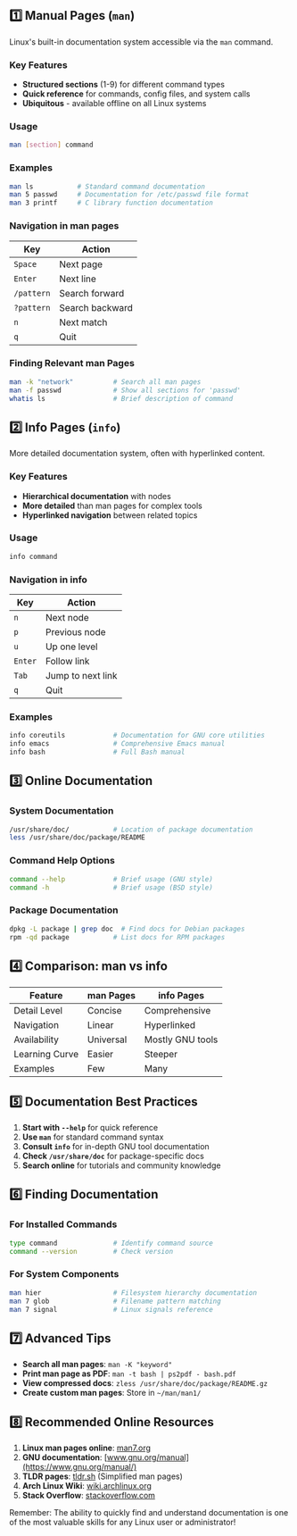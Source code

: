 
## **1️⃣ Manual Pages (`man`)**
Linux's built-in documentation system accessible via the `man` command.

### **Key Features**
- **Structured sections** (1-9) for different command types
- **Quick reference** for commands, config files, and system calls
- **Ubiquitous** - available offline on all Linux systems

### **Usage**
```bash
man [section] command
```

### **Examples**
```bash
man ls           # Standard command documentation
man 5 passwd     # Documentation for /etc/passwd file format
man 3 printf     # C library function documentation
```

### **Navigation in man pages**
| Key        | Action          |
| ---------- | --------------- |
| `Space`    | Next page       |
| `Enter`    | Next line       |
| `/pattern` | Search forward  |
| `?pattern` | Search backward |
| `n`        | Next match      |
| `q`        | Quit            |

### **Finding Relevant man Pages**
```bash
man -k "network"          # Search all man pages
man -f passwd             # Show all sections for 'passwd'
whatis ls                 # Brief description of command
```

## **2️⃣ Info Pages (`info`)**
More detailed documentation system, often with hyperlinked content.

### **Key Features**
- **Hierarchical documentation** with nodes
- **More detailed** than man pages for complex tools
- **Hyperlinked navigation** between related topics

### **Usage**
```bash
info command
```

### **Navigation in info**
| Key     | Action            |
| ------- | ----------------- |
| `n`     | Next node         |
| `p`     | Previous node     |
| `u`     | Up one level      |
| `Enter` | Follow link       |
| `Tab`   | Jump to next link |
| `q`     | Quit              |

### **Examples**
```bash
info coreutils            # Documentation for GNU core utilities
info emacs                # Comprehensive Emacs manual
info bash                 # Full Bash manual
```

## **3️⃣ Online Documentation**
### **System Documentation**
```bash
/usr/share/doc/           # Location of package documentation
less /usr/share/doc/package/README
```

### **Command Help Options**
```bash
command --help            # Brief usage (GNU style)
command -h                # Brief usage (BSD style)
```

### **Package Documentation**
```bash
dpkg -L package | grep doc  # Find docs for Debian packages
rpm -qd package           # List docs for RPM packages
```

## **4️⃣ Comparison: man vs info**

| Feature        | man Pages | info Pages       |
| -------------- | --------- | ---------------- |
| Detail Level   | Concise   | Comprehensive    |
| Navigation     | Linear    | Hyperlinked      |
| Availability   | Universal | Mostly GNU tools |
| Learning Curve | Easier    | Steeper          |
| Examples       | Few       | Many             |

## **5️⃣ Documentation Best Practices**
1. **Start with `--help`** for quick reference
2. **Use `man`** for standard command syntax
3. **Consult `info`** for in-depth GNU tool documentation
4. **Check `/usr/share/doc`** for package-specific docs
5. **Search online** for tutorials and community knowledge

## **6️⃣ Finding Documentation**
### **For Installed Commands**
```bash
type command              # Identify command source
command --version         # Check version
```

### **For System Components**
```bash
man hier                  # Filesystem hierarchy documentation
man 7 glob                # Filename pattern matching
man 7 signal              # Linux signals reference
```

## **7️⃣ Advanced Tips**
- **Search all man pages**: `man -K "keyword"`
- **Print man page as PDF**: `man -t bash | ps2pdf - bash.pdf`
- **View compressed docs**: `zless /usr/share/doc/package/README.gz`
- **Create custom man pages**: Store in `~/man/man1/`

## **8️⃣ Recommended Online Resources**
1. **Linux man pages online**: [man7.org](https://man7.org/linux/man-pages/)
2. **GNU documentation**: [www.gnu.org/manual](https://www.gnu.org/manual/)
3. **TLDR pages**: [tldr.sh](https://tldr.sh/) (Simplified man pages)
4. **Arch Linux Wiki**: [wiki.archlinux.org](https://wiki.archlinux.org/)
5. **Stack Overflow**: [stackoverflow.com](https://stackoverflow.com/)

Remember: The ability to quickly find and understand documentation is one of the most valuable skills for any Linux user or administrator!
